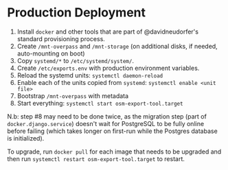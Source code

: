 # Production Deployment

1. Install `docker` and other tools that are part of @davidneudorfer's standard
  provisioning process.
2. Create `/mnt-overpass` and `/mnt-storage` (on additional disks, if needed,
  auto-mounting on boot)
3. Copy `systemd/*` to `/etc/systemd/system/`.
4. Create `/etc/exports.env` with production environment variables.
5. Reload the systemd units: `systemctl daemon-reload`
6. Enable each of the units copied from `systemd`: `systemctl enable <unit
  file>`
7. Bootstrap `/mnt-overpass` with metadata
8. Start everything: `systemctl start osm-export-tool.target`

N.b: step #8 may need to be done twice, as the migration step (part of
`docker.django.service`) doesn't wait for PostgreSQL to be fully online before
failing (which takes longer on first-run while the Postgres database is
initialized).

To upgrade, run `docker pull` for each image that needs to be upgraded and then run `systemctl
restart osm-export-tool.target` to restart.
